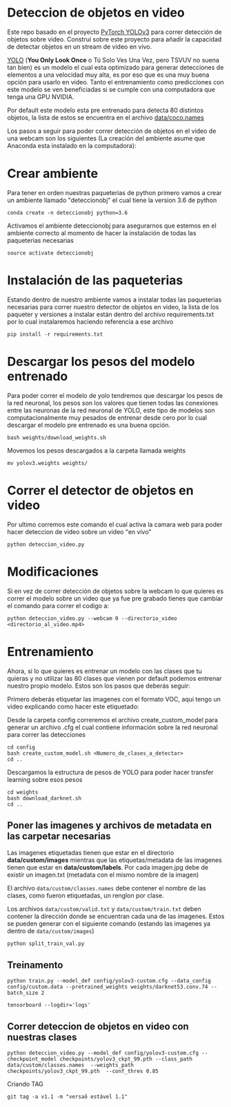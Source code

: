 # Deteccion de objetos en video 
Este repo basado en el proyecto [PyTorch YOLOv3](https://github.com/eriklindernoren/PyTorch-YOLOv3) para correr detección de objetos sobre video. Construí sobre este proyecto para añadir la capacidad de detectar objetos en un stream de video en vivo.

[YOLO](https://pjreddie.com/darknet/yolo/) (**You Only Look Once** o Tú Solo Ves Una Vez, pero TSVUV no suena tan bien) es un modelo el cual esta optimizado para generar detecciones de elementos a una velocidad muy alta, es por eso que es una muy buena opción para usarlo en video. Tanto el entrenamiento como predicciones con este modelo se ven beneficiadas si se cumple con una computadora que tenga una GPU NVIDIA.

Por default este modelo esta pre entrenado para detecta 80 distintos objetos, la lista de estos se encuentra en el archivo [data/coco.names](https://github.com/puigalex/deteccion-objetos-video/blob/master/data/coco.names)

Los pasos a seguir para poder correr detección de objetos en el video de una webcam son los siguientes (La creación del ambiente asume que Anaconda esta instalado en la computadora):

# Crear ambiente
Para tener en orden nuestras paqueterias de python primero vamos a crear un ambiente llamado "deteccionobj" el cual tiene la version 3.6 de python
``` 
conda create -n deteccionobj python=3.6
```

Activamos el ambiente deteccionobj para asegurarnos que estemos en el ambiente correcto al momento de hacer la instalación de todas las paqueterias necesarias
```
source activate deteccionobj
```

# Instalación de las paqueterias
Estando dentro de nuestro ambiente vamos a instalar todas las paqueterias necesarias para correr nuestro detector de objetos en video, la lista de los paqueter y versiones a instalar están dentro del archivo requirements.txt por lo cual instalaremos haciendo referencia a ese archivo
```
pip install -r requirements.txt
```

# Descargar los pesos del modelo entrenado 
Para poder correr el modelo de yolo tendremos que descargar los pesos de la red neuronal, los pesos son los valores que tienen todas las conexiones entre las neuronas de la red neuronal de YOLO, este tipo de modelos son computacionalmente muy pesados de entrenar desde cero por lo cual descargar el modelo pre entrenado es una buena opción.

```
bash weights/download_weights.sh
```

Movemos los pesos descargados a la carpeta llamada weights
```
mv yolov3.weights weights/
```

# Correr el detector de objetos en video 
Por ultimo corremos este comando el cual activa la camara web para poder hacer deteccion de video sobre un video "en vivo"
```
python deteccion_video.py
```

# Modificaciones
Si en vez de correr detección de objetos sobre la webcam lo que quieres es correr el modelo sobre un video que ya fue pre grabado tienes que cambiar el comando para correr el codigo a:

```
python deteccion_video.py --webcam 0 --directorio_video <directorio_al_video.mp4>
```

# Entrenamiento 

Ahora, si lo que quieres es entrenar un modelo con las clases que tu quieras y no utilizar las 80 clases que vienen por default podemos entrenar nuestro propio modelo. Estos son los pasos que deberás seguir:

Primero deberás etiquetar las imagenes con el formato VOC, aqui tengo un video explicando como hacer este etiquetado: 

Desde la carpeta config correremos el archivo create_custom_model para generar un archivo .cfg el cual contiene información sobre la red neuronal para correr las detecciones
```
cd config
bash create_custom_model.sh <Numero_de_clases_a_detectar>
cd ..
```
Descargamos la estructura de pesos de YOLO para poder hacer transfer learning sobre esos pesos
```
cd weights
bash download_darknet.sh
cd ..
```

## Poner las imagenes y archivos de metadata en las carpetar necesarias

Las imagenes etiquetadas tienen que estar en el directorio **data/custom/images** mientras que las etiquetas/metadata de las imagenes tienen que estar en **data/custom/labels**.
Por cada imagen.jpg debe de existir un imagen.txt (metadata con el mismo nombre de la imagen)

El archivo ```data/custom/classes.names``` debe contener el nombre de las clases, como fueron etiquetadas, un renglon por clase.

Los archivos ```data/custom/valid.txt``` y ```data/custom/train.txt``` deben contener la dirección donde se encuentran cada una de las imagenes. Estos se pueden generar con el siguiente comando (estando las imagenes ya dentro de ```data/custom/images```)
```
python split_train_val.py
```

## Treinamento

```
python train.py --model_def config/yolov3-custom.cfg --data_config config/custom.data --pretrained_weights weights/darknet53.conv.74 --batch_size 2
```

```
tensorboard --logdir='logs'
```

## Correr deteccion de objetos en video con nuestras clases
```
python deteccion_video.py --model_def config/yolov3-custom.cfg --checkpoint_model checkpoints/yolov3_ckpt_99.pth --class_path data/custom/classes.names  --weights_path checkpoints/yolov3_ckpt_99.pth  --conf_thres 0.85
```

Criando TAG

```
git tag -a v1.1 -m "versaõ estável 1.1"
```



